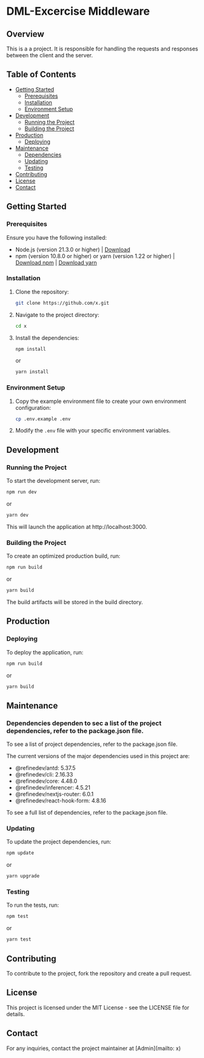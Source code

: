 # DML-Excercise Middleware

## Overview

This is a a project. It is responsible for handling the requests and responses between the client and the server.

## Table of Contents

- [Getting Started](#getting-started)
  - [Prerequisites](#prerequisites)
  - [Installation](#installation)
  - [Environment Setup](#environment-setup)
- [Development](#development)
  - [Running the Project](#running-the-project)
  - [Building the Project](#building-the-project)
- [Production](#production)
  - [Deploying](#deploying)
- [Maintenance](#maintenance)
  - [Dependencies](#dependencies)
  - [Updating](#updating)
  - [Testing](#testing)
- [Contributing](#contributing)
- [License](#license)
- [Contact](#contact)

## Getting Started

### Prerequisites

Ensure you have the following installed:

- Node.js (version 21.3.0 or higher) | [Download](https://nodejs.org/en/download/)
- npm (version 10.8.0 or higher) or yarn (version 1.22 or higher) | [Download npm](https://www.npmjs.com/get-npm) | [Download yarn](https://yarnpkg.com/getting-started/install)

### Installation

1. Clone the repository:

    ```sh
    git clone https://github.com/x.git
    ```
2. Navigate to the project directory:

    ```sh
    cd x
    ```
3. Install the dependencies:

    ```sh
    npm install
    ```
    or

    ```sh
    yarn install
    ```

### Environment Setup

1. Copy the example environment file to create your own environment configuration:

    ```sh
    cp .env.example .env
    ```
2. Modify the `.env` file with your specific environment variables.

## Development

### Running the Project

To start the development server, run:

```sh
npm run dev
```
or

```sh
yarn dev
```
This will launch the application at http://localhost:3000.

### Building the Project

To create an optimized production build, run:

```sh
npm run build
```
or

```sh
yarn build
```
The build artifacts will be stored in the build directory.

## Production

### Deploying

To deploy the application, run:
```sh
npm run build
```
or
```sh
yarn build
```
## Maintenance

### Dependencies dependen to sec a  list of the project dependencies, refer to the package.json file.

To see a list of project dependencies, refer to the package.json file.

The current versions of the major dependencies used in this project are:
- @refinedev/antd: 5.37.5
- @refinedev/cli: 2.16.33
- @refinedev/core: 4.48.0
- @refinedev/inferencer: 4.5.21
- @refinedev/nextjs-router: 6.0.1
- @refinedev/react-hook-form: 4.8.16

To see a full list of dependencies, refer to the package.json file.

### Updating

To update the project dependencies, run:

```sh
npm update
```
or

```sh
yarn upgrade
```

### Testing

To run the tests, run:

```sh
npm test
```
or

```sh
yarn test
```

## Contributing

To contribute to the project, fork the repository and create a pull request.

## License

This project is licensed under the MIT License - see the LICENSE file for details.

## Contact

For any inquiries, contact the project maintainer at [Admin](mailto: x)
